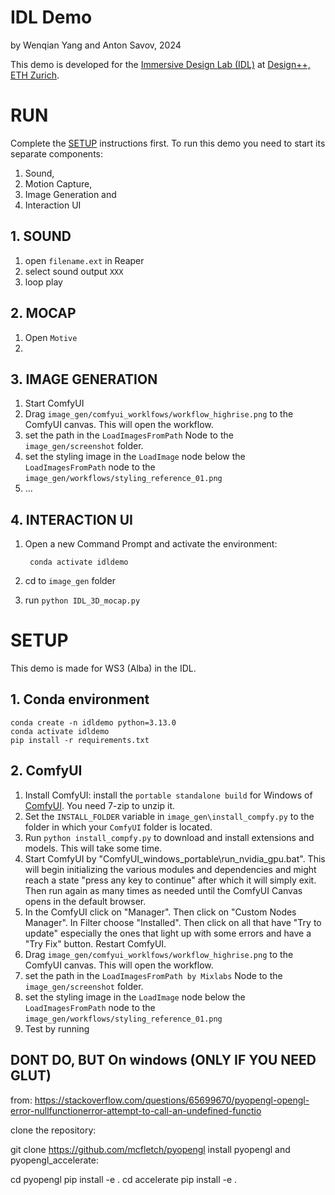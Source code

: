 # IDL Demo

by Wenqian Yang and Anton Savov, 2024

This demo is developed for the [Immersive Design Lab (IDL)](https://idl.ethz.ch/website/) at [Design++, ETH Zurich](https://designplusplus.ethz.ch).

# RUN

Complete the [SETUP](#setup) instructions first.
To run this demo you need to start its separate components:
1. Sound,
2. Motion Capture,
3. Image Generation and
4. Interaction UI



## 1. SOUND
1. open `filename.ext` in Reaper
2. select sound output `XXX`
3. loop play

## 2. MOCAP
1. Open `Motive`
2. 

## 3. IMAGE GENERATION
1. Start ComfyUI 
2. Drag `image_gen/comfyui_worklfows/workflow_highrise.png` to the ComfyUI canvas. This will open the workflow.
3. set the path in the `LoadImagesFromPath` Node to the `image_gen/screenshot` folder.
4. set the styling image in the `LoadImage` node below the `LoadImagesFromPath` node to the `image_gen/workflows/styling_reference_01.png`
5. ...

## 4. INTERACTION UI
1. Open a new Command Prompt and activate the environment:
    
        conda activate idldemo
2. cd to `image_gen` folder
3. run `python IDL_3D_mocap.py`


# SETUP

This demo is made for WS3 (Alba) in the IDL.

## 1. Conda environment

    conda create -n idldemo python=3.13.0
    conda activate idldemo
    pip install -r requirements.txt

## 2. ComfyUI

1. Install ComfyUI: install the `portable standalone build` for Windows of [ComfyUI](https://github.com/comfyanonymous/ComfyUI?tab=readme-ov-file#installing). You need 7-zip to unzip it.
2. Set the `INSTALL_FOLDER` variable in `image_gen\install_compfy.py` to the folder in which your `ComfyUI` folder is located.
3. Run `python install_compfy.py` to download and install extensions and models. This will take some time.
4. Start ComfyUI by "ComfyUI_windows_portable\run_nvidia_gpu.bat". This will begin initializing the various modules and dependencies and might reach a state "press any key to continue" after which it will simply exit. Then run again as many times as needed until the ComfyUI Canvas opens in the default browser.
5. In the ComfyUI click on "Manager". Then click on "Custom Nodes Manager". In Filter choose "Installed". Then click on all that have  "Try to update" especially the ones that light up with some errors and have a "Try Fix" button. Restart ComfyUI.
4. Drag `image_gen/comfyui_worklfows/workflow_highrise.png` to the ComfyUI canvas. This will open the workflow.
5. set the path in the `LoadImagesFromPath by Mixlabs` Node to the `image_gen/screenshot` folder.
6. set the styling image in the `LoadImage` node below the `LoadImagesFromPath` node to the `image_gen/workflows/styling_reference_01.png`
7. Test by running




## DONT DO, BUT On windows (ONLY IF YOU NEED GLUT)

from: https://stackoverflow.com/questions/65699670/pyopengl-opengl-error-nullfunctionerror-attempt-to-call-an-undefined-functio


clone the repository:

git clone https://github.com/mcfletch/pyopengl
install pyopengl and pyopengl_accelerate:

cd pyopengl
pip install -e .
cd accelerate
pip install -e .